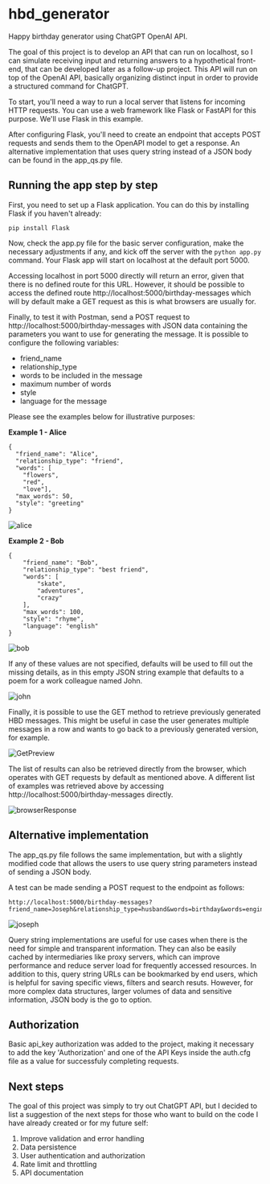 # hbd_generator
Happy birthday generator using ChatGPT OpenAI API.

The goal of this project is to develop an API that can run on localhost, so I can simulate receiving input and returning answers to a hypothetical front-end, that can be developed later as a follow-up project. This API will run on top of the OpenAI API, basically organizing distinct input in order to provide a structured command for ChatGPT. 

To start, you'll need a way to run a local server that listens for incoming HTTP requests. You can use a web framework like Flask or FastAPI for this purpose. We'll use Flask in this example.

After configuring Flask, you'll need to create an endpoint that accepts POST requests and sends them to the OpenAPI model to get a response. An alternative implementation that uses query string instead of a JSON body can be found in the app_qs.py file.

## Running the app step by step

First, you need to set up a Flask application. You can do this by installing Flask if you haven't already:

```pip install Flask```

Now, check the app.py file for the basic server configuration, make the necessary adjustments if any, and kick off the server with the ```python app.py``` command. Your Flask app will start on localhost at the default port 5000.

Accessing localhost in port 5000 directly will return an error, given that there is no defined route for this URL. However, it should be possible to access the defined route http://localhost:5000/birthday-messages which will by default make a GET request as this is what browsers are usually for.

Finally, to test it with Postman, send a POST request to http://localhost:5000/birthday-messages with JSON data containing the parameters you want to use for generating the message. It is possible to configure the following variables:

- friend_name
- relationship_type
- words to be included in the message
- maximum number of words
- style
- language for the message

Please see the examples below for illustrative purposes:

**Example 1 - Alice**
```
{
  "friend_name": "Alice",
  "relationship_type": "friend",
  "words": [
    "flowers", 
    "red", 
    "love"],
  "max_words": 50,
  "style": "greeting"
}
```

![alice](images/AliceRequest.png)

**Example 2 - Bob**
```
{
    "friend_name": "Bob",
    "relationship_type": "best friend",
    "words": [
        "skate",
        "adventures",
        "crazy"
    ],
    "max_words": 100,
    "style": "rhyme",
    "language": "english"
}
```
![bob](images/BobRequest.png)


If any of these values are not specified, defaults will be used to fill out the missing details, as in this empty JSON string example that defaults to a poem for a work colleague named John.

![john](images/JohnRequest.png)

Finally, it is possible to use the GET method to retrieve previously generated HBD messages. This might be useful in case the user generates multiple messages in a row and wants to go back to a previously generated version, for example.

![GetPreview](images/GetPreview.png)

The list of results can also be retrieved directly from the browser, which operates with GET requests by default as mentioned above. A different list of examples was retrieved above by accessing http://localhost:5000/birthday-messages directly.

![browserResponse](images/browserResponse.png)

## Alternative implementation

The app_qs.py file follows the same implementation, but with a slightly modified code that allows the users to use query string parameters instead of sending a JSON body.

A test can be made sending a POST request to the endpoint as follows:

```
http://localhost:5000/birthday-messages?friend_name=Joseph&relationship_type=husband&words=birthday&words=engineer&cake=water&max_words=75&style=greeting&language=fr
```

![joseph](images/JosephRequest.png.png)

Query string implementations are useful for use cases when there is the need for simple and transparent information. They can also be easily cached by intermediaries like proxy servers, which can improve performance and reduce server load for frequently accessed resources. In addition to this, query string URLs can be bookmarked by end users, which is helpful for saving specific views, filters and search resuts. However, for more complex data structures, larger volumes of data and sensitive information, JSON body is the go to option.

## Authorization

Basic api_key authorization was added to the project, making it necessary to add the key 'Authorization' and one of the API Keys inside the auth.cfg file as a value for successfuly completing requests.

## Next steps

The goal of this project was simply to try out ChatGPT API, but I decided to list a suggestion of the next steps for those who want to build on the code I have already created or for my future self:

1. Improve validation and error handling 
2. Data persistence
3. User authentication and authorization
4. Rate limit and throttling
5. API documentation
